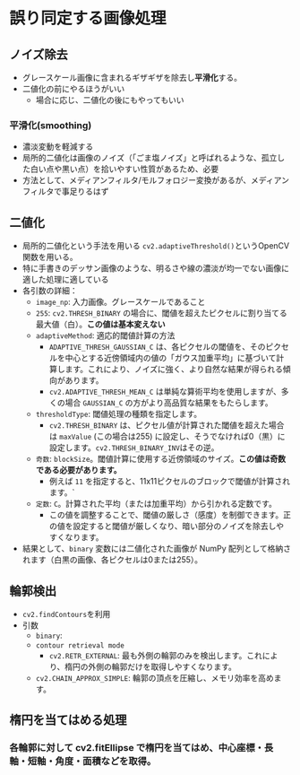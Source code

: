 # 誤り同定する画像処理

## ノイズ除去
- グレースケール画像に含まれるギザギザを除去し**平滑化**する。
- 二値化の前にやるほうがいい
  - 場合に応じ、二値化の後にもやってもいい
### 平滑化(smoothing)
- 濃淡変動を軽減する
- 局所的二値化は画像のノイズ（「ごま塩ノイズ」と呼ばれるような、孤立した白い点や黒い点）を拾いやすい性質があるため、必要
- 方法として、メディアンフィルタ/モルフォロジー変換があるが、メディアンフィルタで事足りるはず

## 二値化
- 局所的二値化という手法を用いる
`cv2.adaptiveThreshold()`というOpenCV関数を用いる。
- 特に手書きのデッサン画像のような、明るさや線の濃淡が均一でない画像に適した処理に適している
 - 各引数の詳細：
   - `image_np`: 入力画像。グレースケールであること
   - `255`: `cv2.THRESH_BINARY` の場合に、閾値を超えたピクセルに割り当てる最大値（白）。**この値は基本変えない**
   - `adaptiveMethod`: 適応的閾値計算の方法
     - `ADAPTIVE_THRESH_GAUSSIAN_C` は、各ピクセルの閾値を、そのピクセルを中心とする近傍領域内の値の「ガウス加重平均」に基づいて計算します。これにより、ノイズに強く、より自然な結果が得られる傾向があります。
     - `cv2.ADAPTIVE_THRESH_MEAN_C` は単純な算術平均を使用しますが、多くの場合 `GAUSSIAN_C` の方がより高品質な結果をもたらします。
   - `thresholdType`: 閾値処理の種類を指定します。
     - `cv2.THRESH_BINARY` は、ピクセル値が計算された閾値を超えた場合は `maxValue` (この場合は255) に設定し、そうでなければ0（黒）に設定します。`cv2.THRESH_BINARY_INV`はその逆。
   - `奇数`: `blockSize`。閾値計算に使用する近傍領域のサイズ。**この値は奇数である必要があります。**
     - 例えば `11` を指定すると、11x11ピクセルのブロックで閾値が計算されます。`
   - `定数`: `C`。計算された平均（または加重平均）から引かれる定数です。
     - この値を調整することで、閾値の厳しさ（感度）を制御できます。正の値を設定すると閾値が厳しくなり、暗い部分のノイズを除去しやすくなります。
- 結果として、`binary` 変数には二値化された画像が NumPy 配列として格納されます（白黒の画像、各ピクセルは0または255）。


## 輪郭検出
 - `cv2.findContours`を利用
 - 引数
   - `binary`:
   - `contour retrieval mode`
     - `cv2.RETR_EXTERNAL`: 最も外側の輪郭のみを検出します。これにより、楕円の外側の輪郭だけを取得しやすくなります。
   - `cv2.CHAIN_APPROX_SIMPLE`: 輪郭の頂点を圧縮し、メモリ効率を高めます。
## 楕円を当てはめる処理
### 各輪郭に対して cv2.fitEllipse で楕円を当てはめ、中心座標・長軸・短軸・角度・面積などを取得。
